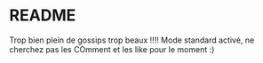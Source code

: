 # README

Trop bien plein de gossips trop beaux !!!! Mode standard activé, ne cherchez pas les COmment et les like pour le moment :)
